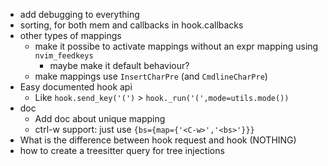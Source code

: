 + add debugging to everything
+ sorting, for both mem and callbacks in hook.callbacks
+ other types of mappings
    + make it possibe to activate mappings without an expr mapping using `nvim_feedkeys`
        + maybe make it default behaviour?
    + make mappings use `InsertCharPre` (and `CmdlineCharPre`)
+ Easy documented hook api
    + Like `hook.send_key('(')` > `hook._run('(',mode=utils.mode())`
+ doc
    + Add doc about unique mapping
    + ctrl-w support: just use `{bs={map={'<C-w>','<bs>'}}}`
+ What is the difference between hook request and hook (NOTHING)
+ how to create a treesitter query for tree injections

